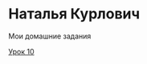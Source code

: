 # Наталья Курлович
Мои домашние задания

[Урок 10](https://github.com/kyrlewskaya/kyrlewskaya.github.io/tree/master/Lesson_10)
